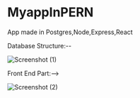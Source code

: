 # MyappInPERN

App made in Postgres,Node,Express,React 

Database Structure:--

![Screenshot (1)](https://user-images.githubusercontent.com/97330477/157856312-197c659c-b923-4586-a03e-d3d7155e11fc.png)


Front End Part:-->

![Screenshot (2)](https://user-images.githubusercontent.com/97330477/157857352-5d504402-372b-4334-ae8f-42a9d3688be3.png)
